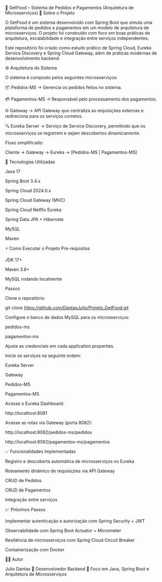 🍔 GetFood – Sistema de Pedidos e Pagamentos (Arquitetura de Microsserviços)
📌 Sobre o Projeto

  O GetFood é um sistema desenvolvido com Spring Boot que simula uma plataforma de pedidos e pagamentos em um modelo de arquitetura de   microsserviços.
  O projeto foi construído com foco em boas práticas de arquitetura, escalabilidade e integração entre serviços independentes.
  
  Este repositório foi criado como estudo prático de Spring Cloud, Eureka Service Discovery e Spring Cloud Gateway, além de práticas modernas de desenvolvimento backend.

⚙️ Arquitetura do Sistema

O sistema é composto pelos seguintes microsserviços:

  📦 Pedidos-MS → Gerencia os pedidos feitos no sistema.
  
  💳 Pagamentos-MS → Responsável pelo processamento dos pagamentos.
  
  🌐 Gateway → API Gateway que centraliza as requisições externas e redireciona para os serviços corretos.
  
  🔍 Eureka Server → Serviço de Service Discovery, permitindo que os microsserviços se registrem e sejam descobertos dinamicamente.


Fluxo simplificado:

  Cliente → Gateway → Eureka → [Pedidos-MS | Pagamentos-MS]

🚀 Tecnologias Utilizadas

  Java 17
  
  Spring Boot 3.4.x
  
  Spring Cloud 2024.0.x
  
  Spring Cloud Gateway (MVC)
  
  Spring Cloud Netflix Eureka
  
  Spring Data JPA + Hibernate
  
  MySQL
  
  Maven
  

⚡ Como Executar o Projeto
Pré-requisitos

  JDK 17+
  
  Maven 3.8+
  
  MySQL rodando localmente
  
  Passos
  

Clone o repositório:

  git clone https://github.com/DantasJulio/Projeto_GetFood.git
  

Configure o banco de dados MySQL para os microsserviços:

  pedidos-ms
  
  pagamentos-ms
  

Ajuste as credenciais em cada application.properties.

Inicie os serviços na seguinte ordem:

  Eureka Server
  
  Gateway
  
  Pedidos-MS
  
  Pagamentos-MS
  
  Acesse o Eureka Dashboard:
  
  http://localhost:8081


Acesse as rotas via Gateway (porta 8082):

  http://localhost:8082/pedidos-ms/pedidos
  
  http://localhost:8082/pagamentos-ms/pagamentos
  

✅ Funcionalidades Implementadas

  Registro e descoberta automática de microsserviços no Eureka
  
  Roteamento dinâmico de requisições via API Gateway
  
  CRUD de Pedidos
  
  CRUD de Pagamentos
  
  Integração entre serviços
  

📈 Próximos Passos

  Implementar autenticação e autorização com Spring Security + JWT
  
  Observabilidade com Spring Boot Actuator + Micrometer
  
  Resiliência de microsserviços com Spring Cloud Circuit Breaker
  
  Containerização com Docker
  

👨‍💻 Autor

Julio Dantas
📍 Desenvolvedor Backend
💼 Foco em Java, Spring Boot e Arquitetura de Microsserviços
